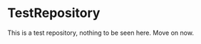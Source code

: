 TestRepository
==============

This is a test repository, nothing to be seen here. Move on now.  
 
 
  
 
 
  
   
     
     
    
   
     
   
   
 
  
   
  
   
  
  
 
